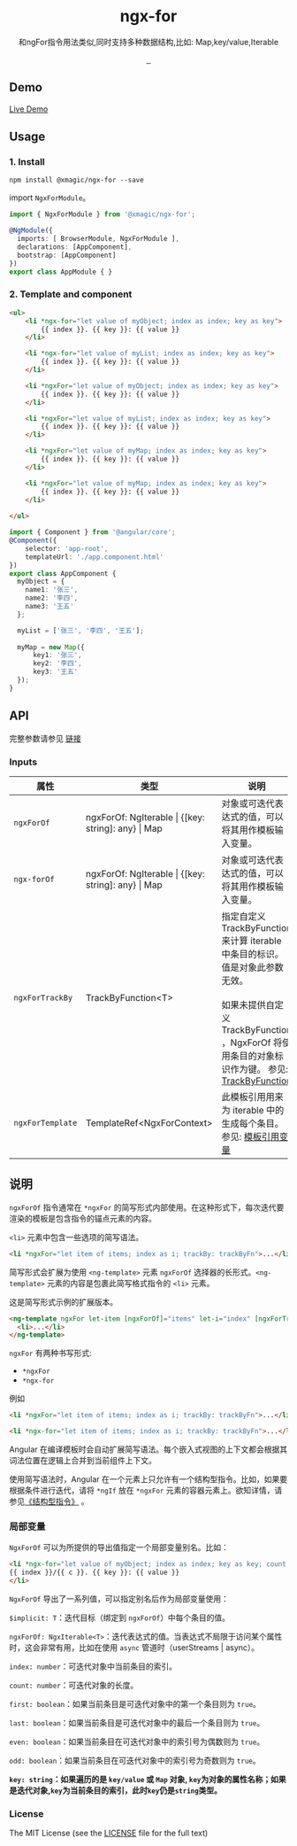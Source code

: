 <h1 align="center">ngx-for</h1>

<p align="center">和ngFor指令用法类似,同时支持多种数据结构,比如: Map,key/value,Iterable</p>

<p align="center">
  <a aria-label="build status" href="https://npmjs.com/package/@xmagic/ngx-for">
    <img alt="" src="https://img.shields.io/npm/v/@xmagic/ngx-for/latest.svg">
  </a>
  <a aria-label="last commit" href="https://www.github.com/angular/angular">
    <img alt="" src="https://img.shields.io/badge/Build%20with-Angular%20CLI-red?logo=angular">
  </a>

  <a aria-label="license" href="https://m310851010.github.io/ngx-for/LICENSE">
    <img src="https://img.shields.io/badge/License-MIT-blue.svg" alt="">
  </a>
</p>

## Demo

[Live Demo](https://m310851010.github.io/ngx-for)

## Usage

### 1. Install

```
npm install @xmagic/ngx-for --save
```

import `NgxForModule`。

```typescript
import { NgxForModule } from '@xmagic/ngx-for';

@NgModule({
  imports: [ BrowserModule, NgxForModule ],
  declarations: [AppComponent],
  bootstrap: [AppComponent]
})
export class AppModule { }
```

### 2. Template and component

```html
<ul>
    <li *ngx-for="let value of myObject; index as index; key as key">
        {{ index }}. {{ key }}: {{ value }}
    </li>

    <li *ngx-for="let value of myList; index as index; key as key">
        {{ index }}. {{ key }}: {{ value }}
    </li>

    <li *ngxFor="let value of myObject; index as index; key as key">
        {{ index }}. {{ key }}: {{ value }}
    </li>

    <li *ngxFor="let value of myList; index as index; key as key">
        {{ index }}. {{ key }}: {{ value }}
    </li>

    <li *ngxFor="let value of myMap; index as index; key as key">
        {{ index }}. {{ key }}: {{ value }}
    </li>

    <li *ngxFor="let value of myMap; index as index; key as key">
        {{ index }}. {{ key }}: {{ value }}
    </li>
    
</ul>
```

```ts
import { Component } from '@angular/core';
@Component({
    selector: 'app-root',
    templateUrl: './app.component.html'
})
export class AppComponent {
  myObject = {
    name1: '张三',
    name2: '李四',
    name3: '王五'
  };

  myList = ['张三', '李四', '王五'];
  
  myMap = new Map({
      key1: '张三',
      key2: '李四',
      key3: '王五'
  });
}
```

## API

完整参数请参见 [链接](https://angular.io/api/common/NgFor)

### Inputs
| 属性               | 类型                                                  | 说明                                                                                                                                                                                  |
|------------------|-----------------------------------------------------|-------------------------------------------------------------------------------------------------------------------------------------------------------------------------------------|
| `ngxForOf`       | ngxForOf: NgIterable \| {[key: string]: any} \| Map | 对象或可迭代表达式的值，可以将其用作模板输入变量。                                                                                                                                                           |
| `ngx-forOf`      | ngxForOf: NgIterable \| {[key: string]: any} \| Map | 对象或可迭代表达式的值，可以将其用作模板输入变量。                                                                                                                                                           |
| `ngxForTrackBy`  | TrackByFunction\<T\>                                | 指定自定义 TrackByFunction 来计算 iterable 中条目的标识。 值是对象此参数无效。<br/><br/>如果未提供自定义 TrackByFunction ，NgxForOf 将使用条目的对象标识作为键。 参见: [TrackByFunction](https://angular.io/api/core/TrackByFunction) |
| `ngxForTemplate` | TemplateRef\<NgxForContext\>                        | 此模板引用用来为 iterable 中的生成每个条目。 参见: [模板引用变量](https://angular.io/guide/template-reference-variables)                                                                                     |

## 说明
`ngxForOf` 指令通常在 `*ngxFor` 的简写形式内部使用。在这种形式下，每次迭代要渲染的模板是包含指令的锚点元素的内容。

`<li>` 元素中包含一些选项的简写语法。

```html
<li *ngxFor="let item of items; index as i; trackBy: trackByFn">...</li>
```

简写形式会扩展为使用 `<ng-template>` 元素 `ngxForOf` 选择器的长形式。`<ng-template>` 元素的内容是包裹此简写格式指令的 `<li>` 元素。

这是简写形式示例的扩展版本。
```html
<ng-template ngxFor let-item [ngxForOf]="items" let-i="index" [ngxForTrackBy]="trackByFn">
  <li>...</li>
</ng-template>
```


`ngxFor` 有两种书写形式:

- `*ngxFor`
- `*ngx-for`

例如

```html
<li *ngxFor="let item of items; index as i; trackBy: trackByFn">...</li>
```

```html
<li *ngx-for="let item of items; index as i; trackBy: trackByFn">...</li>
```

Angular 在编译模板时会自动扩展简写语法。每个嵌入式视图的上下文都会根据其词法位置在逻辑上合并到当前组件上下文。

使用简写语法时，Angular 在一个元素上只允许有一个结构型指令。比如，如果要根据条件进行迭代，请将 `*ngIf` 放在 `*ngxFor` 元素的容器元素上。欲知详情，请参见[《结构型指令》](https://angular.io/guide/structural-directives#one-per-element) 。

### 局部变量
`NgxForOf` 可以为所提供的导出值指定一个局部变量别名。比如：
```html
<li *ngx-for="let value of myObject; index as index; key as key; count as c">
{{ index }}/{{ c }}. {{ key }}: {{ value }}
</li>
```

`NgxForOf` 导出了一系列值，可以指定别名后作为局部变量使用：

`$implicit: T`：迭代目标（绑定到 `ngxForOf`）中每个条目的值。

`ngxForOf: NgxIterable<T>`：迭代表达式的值。当表达式不局限于访问某个属性时，这会非常有用，比如在使用 `async` 管道时（userStreams | async）。

`index: number`：可迭代对象中当前条目的索引。

`count: number`：可迭代对象的长度。

`first: boolean`：如果当前条目是可迭代对象中的第一个条目则为 `true`。

`last: boolean`：如果当前条目是可迭代对象中的最后一个条目则为 `true`。

`even: boolean`：如果当前条目在可迭代对象中的索引号为偶数则为 `true`。

`odd: boolean`：如果当前条目在可迭代对象中的索引号为奇数则为 `true`。

**`key: string`：如果遍历的是 `key/value` 或 `Map` 对象, `key`为对象的属性名称；如果是迭代对象,`key`为当前条目的索引，此时`key`仍是`string`类型。**


### License

The MIT License (see the [LICENSE](https://github.com/m310851010/ngx-for/blob/master/LICENSE) file for the full text)
